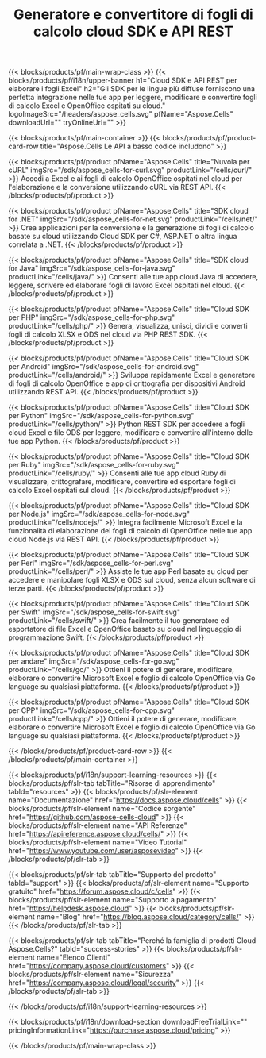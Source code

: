 ﻿---
title:  Generatore e convertitore di fogli di calcolo cloud SDK e API REST
description:  Gli SDK per le lingue più diffuse forniscono un'integrazione perfetta nelle tue app per leggere, modificare e convertire fogli di calcolo Excel e OpenOffice ospitati su cloud
weight: 10
url: /it/family
---
{{< blocks/products/pf/main-wrap-class >}}
{{< blocks/products/pf/i18n/upper-banner h1="Cloud SDK e API REST per elaborare i fogli Excel" h2="Gli SDK per le lingue più diffuse forniscono una perfetta integrazione nelle tue app per leggere, modificare e convertire fogli di calcolo Excel e OpenOffice ospitati su cloud." logoImageSrc="/headers/aspose_cells.svg" pfName="Aspose.Cells" downloadUrl="" tryOnlineUrl="" >}}

{{< blocks/products/pf/main-container >}}
{{< blocks/products/pf/product-card-row title="Aspose.Cells Le API a basso codice includono" >}}

{{< blocks/products/pf/product pfName="Aspose.Cells" title="Nuvola per cURL" imgSrc="/sdk/aspose_cells-for-curl.svg" productLink="/cells/curl/" >}}
Accedi a Excel e ai fogli di calcolo OpenOffice ospitati nel cloud per l'elaborazione e la conversione utilizzando cURL via REST API.
{{< /blocks/products/pf/product >}}

{{< blocks/products/pf/product pfName="Aspose.Cells" title="SDK cloud for .NET" imgSrc="/sdk/aspose_cells-for-net.svg" productLink="/cells/net/" >}}
Crea applicazioni per la conversione e la generazione di fogli di calcolo basate su cloud utilizzando Cloud SDK per C#, ASP.NET o altra lingua correlata a .NET.
{{< /blocks/products/pf/product >}}

{{< blocks/products/pf/product pfName="Aspose.Cells" title="SDK cloud for Java" imgSrc="/sdk/aspose_cells-for-java.svg" productLink="/cells/java/" >}}
Consenti alle tue app cloud Java di accedere, leggere, scrivere ed elaborare fogli di lavoro Excel ospitati nel cloud.
{{< /blocks/products/pf/product >}}

{{< blocks/products/pf/product pfName="Aspose.Cells" title="Cloud SDK per PHP" imgSrc="/sdk/aspose_cells-for-php.svg" productLink="/cells/php/" >}}
Genera, visualizza, unisci, dividi e converti fogli di calcolo XLSX e ODS nel cloud via PHP REST SDK.
{{< /blocks/products/pf/product >}}

{{< blocks/products/pf/product pfName="Aspose.Cells" title="Cloud SDK per Android" imgSrc="/sdk/aspose_cells-for-android.svg" productLink="/cells/android/" >}}
Sviluppa rapidamente Excel e generatore di fogli di calcolo OpenOffice e app di crittografia per dispositivi Android utilizzando REST API.
{{< /blocks/products/pf/product >}}

{{< blocks/products/pf/product pfName="Aspose.Cells" title="Cloud SDK per Python" imgSrc="/sdk/aspose_cells-for-python.svg" productLink="/cells/python/" >}}
Python REST SDK per accedere a fogli cloud Excel e file ODS per leggere, modificare e convertire all'interno delle tue app Python.
{{< /blocks/products/pf/product >}}

{{< blocks/products/pf/product pfName="Aspose.Cells" title="Cloud SDK per Ruby" imgSrc="/sdk/aspose_cells-for-ruby.svg" productLink="/cells/ruby/" >}}
Consenti alle tue app cloud Ruby di visualizzare, crittografare, modificare, convertire ed esportare fogli di calcolo Excel ospitati sul cloud.
{{< /blocks/products/pf/product >}}

{{< blocks/products/pf/product pfName="Aspose.Cells" title="Cloud SDK per Node.js" imgSrc="/sdk/aspose_cells-for-node.svg" productLink="/cells/nodejs/" >}}
Integra facilmente Microsoft Excel e la funzionalità di elaborazione dei fogli di calcolo di OpenOffice nelle tue app cloud Node.js via REST API.
{{< /blocks/products/pf/product >}}

{{< blocks/products/pf/product pfName="Aspose.Cells" title="Cloud SDK per Perl" imgSrc="/sdk/aspose_cells-for-perl.svg" productLink="/cells/perl/" >}}
Assiste le tue app Perl basate su cloud per accedere e manipolare fogli XLSX e ODS sul cloud, senza alcun software di terze parti.
{{< /blocks/products/pf/product >}}

{{< blocks/products/pf/product pfName="Aspose.Cells" title="Cloud SDK per Swift" imgSrc="/sdk/aspose_cells-for-swift.svg" productLink="/cells/swift/" >}}
Crea facilmente il tuo generatore ed esportatore di file Excel e OpenOffice basato su cloud nel linguaggio di programmazione Swift.
{{< /blocks/products/pf/product >}}

{{< blocks/products/pf/product pfName="Aspose.Cells" title="Cloud SDK per andare" imgSrc="/sdk/aspose_cells-for-go.svg" productLink="/cells/go/" >}}
Ottieni il potere di generare, modificare, elaborare o convertire Microsoft Excel e foglio di calcolo OpenOffice via Go language su qualsiasi piattaforma.
{{< /blocks/products/pf/product >}}

{{< blocks/products/pf/product pfName="Aspose.Cells" title="Cloud SDK per CPP" imgSrc="/sdk/aspose_cells-for-cpp.svg" productLink="/cells/cpp/" >}}
Ottieni il potere di generare, modificare, elaborare o convertire Microsoft Excel e foglio di calcolo OpenOffice via Go language su qualsiasi piattaforma.
{{< /blocks/products/pf/product >}}

{{< /blocks/products/pf/product-card-row >}}
{{< /blocks/products/pf/main-container >}}

{{< blocks/products/pf/i18n/support-learning-resources >}}
{{< blocks/products/pf/slr-tab tabTitle="Risorse di apprendimento" tabId="resources" >}}
{{< blocks/products/pf/slr-element name="Documentazione" href="https://docs.aspose.cloud/cells" >}}
{{< blocks/products/pf/slr-element name="Codice sorgente" href="https://github.com/aspose-cells-cloud" >}}
{{< blocks/products/pf/slr-element name="API Referenze" href="https://apireference.aspose.cloud/cells/" >}}
{{< blocks/products/pf/slr-element name="Video Tutorial" href="https://www.youtube.com/user/asposevideo" >}}
{{< /blocks/products/pf/slr-tab >}}

{{< blocks/products/pf/slr-tab tabTitle="Supporto del prodotto" tabId="support" >}}
{{< blocks/products/pf/slr-element name="Supporto gratuito" href="https://forum.aspose.cloud/c/cells" >}}
{{< blocks/products/pf/slr-element name="Supporto a pagamento" href="https://helpdesk.aspose.cloud" >}}
{{< blocks/products/pf/slr-element name="Blog" href="https://blog.aspose.cloud/category/cells/" >}}
{{< /blocks/products/pf/slr-tab >}}

{{< blocks/products/pf/slr-tab tabTitle="Perché la famiglia di prodotti Cloud Aspose.Cells?" tabId="success-stories" >}}
{{< blocks/products/pf/slr-element name="Elenco Clienti" href="https://company.aspose.cloud/customers" >}}
{{< blocks/products/pf/slr-element name="Sicurezza" href="https://company.aspose.cloud/legal/security" >}}
{{< /blocks/products/pf/slr-tab >}}

{{< /blocks/products/pf/i18n/support-learning-resources >}}

{{< blocks/products/pf/i18n/download-section downloadFreeTrialLink="" pricingInformationLink="https://purchase.aspose.cloud/pricing" >}}

{{< /blocks/products/pf/main-wrap-class >}}
